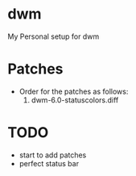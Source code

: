 dwm
===

My Personal setup for dwm

Patches
=======

* Order for the patches as follows:
    1. dwm-6.0-statuscolors.diff

TODO
====

* start to add patches
* perfect status bar

